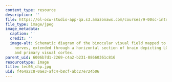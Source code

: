```yaml
---
content_type: resource
description: ''
file: https://ol-ocw-studio-app-qa.s3.amazonaws.com/courses/9-00sc-introduction-to-psychology-fall-2011/f464a2c80ae3afc4b8cfabc27e724b06_lec05_chp.jpg
file_type: image/jpeg
image_metadata:
  caption: ''
  credit: ''
  image-alt: Schematic diagram of the binocular visual field mapped to eyes and optic
    nerves, extended through a horizontal section of brain depicting LGN, optic radiation,
    and primary visual cortex.
parent_uid: 6006b7d1-2269-c4a2-b231-88660361c816
resourcetype: Image
title: lec05_chp.jpg
uid: f464a2c8-0ae3-afc4-b8cf-abc27e724b06
---
```

